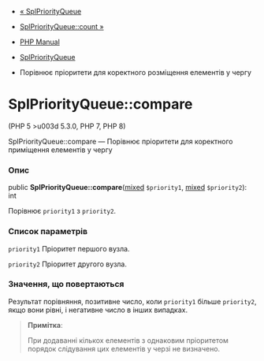 - [« SplPriorityQueue](class.splpriorityqueue.md)
- [SplPriorityQueue::count »](splpriorityqueue.count.md)

- [PHP Manual](index.md)
- [SplPriorityQueue](class.splpriorityqueue.md)
- Порівнює пріоритети для коректного розміщення елементів у чергу

# SplPriorityQueue::compare

(PHP 5 \>u003d 5.3.0, PHP 7, PHP 8)

SplPriorityQueue::compare — Порівнює пріоритети для коректного
приміщення елементів у чергу

### Опис

public
**SplPriorityQueue::compare**([mixed](language.types.declarations.md#language.types.declarations.mixed)
`$priority1`,
[mixed](language.types.declarations.md#language.types.declarations.mixed)
`$priority2`): int

Порівнює `priority1` з `priority2`.

### Список параметрів

`priority1`
Пріоритет першого вузла.

`priority2`
Пріоритет другого вузла.

### Значення, що повертаються

Результат порівняння, позитивне число, коли `priority1` більше
`priority2`, якщо вони рівні, і негативне число в інших
випадках.

> **Примітка**:
>
> При додаванні кількох елементів з однаковим пріоритетом
> порядок слідування цих елементів у черзі не визначено.
